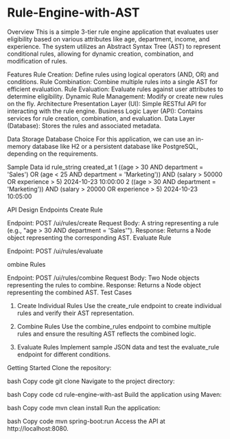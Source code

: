 # Rule-Engine-with-AST
Overview
This is a simple 3-tier rule engine application that evaluates user eligibility based on various attributes like age, department, income, and experience. The system utilizes an Abstract Syntax Tree (AST) to represent conditional rules, allowing for dynamic creation, combination, and modification of rules.

Features
Rule Creation: Define rules using logical operators (AND, OR) and conditions.
Rule Combination: Combine multiple rules into a single AST for efficient evaluation.
Rule Evaluation: Evaluate rules against user attributes to determine eligibility.
Dynamic Rule Management: Modify or create new rules on the fly.
Architecture
Presentation Layer (UI): Simple RESTful API for interacting with the rule engine.
Business Logic Layer (API): Contains services for rule creation, combination, and evaluation.
Data Layer (Database): Stores the rules and associated metadata.

Data Storage
Database Choice
For this application, we can use an in-memory database like H2 or a persistent database like PostgreSQL, depending on the requirements.

Sample Data
id	rule_string	created_at
1	((age > 30 AND department = 'Sales') OR (age < 25 AND department = 'Marketing')) AND (salary > 50000 OR experience > 5)	2024-10-23 10:00:00
2	((age > 30 AND department = 'Marketing')) AND (salary > 20000 OR experience > 5)	2024-10-23 10:05:00

API Design
Endpoints
Create Rule

Endpoint: POST /ui/rules/create
Request Body: A string representing a rule (e.g., "age > 30 AND department = 'Sales'").
Response: Returns a Node object representing the corresponding AST.
Evaluate Rule

Endpoint: POST /ui/rules/evaluate

ombine Rules

Endpoint: POST /ui/rules/combine
Request Body: Two Node objects representing the rules to combine.
Response: Returns a Node object representing the combined AST.
Test Cases
1. Create Individual Rules
Use the create_rule endpoint to create individual rules and verify their AST representation.

2. Combine Rules
Use the combine_rules endpoint to combine multiple rules and ensure the resulting AST reflects the combined logic.

3. Evaluate Rules
Implement sample JSON data and test the evaluate_rule endpoint for different conditions.


Getting Started
Clone the repository:

bash
Copy code
git clone <repository-url>
Navigate to the project directory:

bash
Copy code
cd rule-engine-with-ast
Build the application using Maven:

bash
Copy code
mvn clean install
Run the application:

bash
Copy code
mvn spring-boot:run
Access the API at http://localhost:8080.
